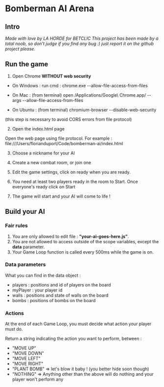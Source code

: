 # Bomberman AI Arena

## Intro

*Made with love by LA HORDE for BETCLIC*
*This project has been made by a total noob, so don't judge if you find any bug :) just report it on the github project please.* 


## Run the game

1. Open Chrome **WITHOUT web security**

- On Windows : 
run cmd : chrome.exe --allow-file-access-from-files

- On Mac : (from terminal)
open /Applications/Google\ Chrome.app/ --args --allow-file-access-from-files

- On Ubuntu : (from terminal)
chromium-browser --disable-web-security

(this step is necessary to avoid CORS errors from file protocol)

2. Open the index.html page

Open the web page using file protocol. For example : 
file:///Users/florianduport/Code/bomberman-ai/index.html

3. Choose a nickname for your AI

4. Create a new combat room, or join one

5. Edit the game settings, click on ready when you are ready.

6. You need at least two players ready in the room to Start. Once everyone's ready click on Start

7. The game will start and your AI will come to life !

## Build your AI

### Fair rules 

1. You are only allowed to edit file : **"your-ai-goes-here.js"**.
2. You are not allowed to access outside of the scope variables, except the **data** parameter.
3. Your Game Loop function is called every 500ms while the game is on.

### Data parameters

What you can find in the data object : 
- players : positions and id of players on the board
- myPlayer : your player id
- walls : positions and state of walls on the board
- bombs : positions of bombs on the board

### Actions

At the end of each Game Loop, you must decide what action your player must do.

Return a string indicating the action you want to perform, between : 
- "MOVE UP"
- "MOVE DOWN"
- "MOVE LEFT"
- "MOVE RIGHT"
- "PLANT BOMB" => let's blow it baby ! (you better hide soon though)
- "NOTHING" => Anything other than the above will do nothing and your player won't perform any

